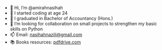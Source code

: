 - 👋 Hi, I’m @amirahnasihah
- 👀 I started coding at age 24
- 🌱 I graduated in Bachelor of Accountancy (Hons.)
- 💞️ I’m looking for collaboration on small projects to strengthen my basic skills on Python
- 📫 Email: nasihahnazili@gmail.com
- 📚 Books resources: [pdfdrive.com](https://www.pdfdrive.com/)

<!---
amirahnazili/amirahnazili is a ✨ special ✨ repository because its `README.md` (this file) appears on your GitHub profile.
You can click the Preview link to take a look at your changes.
--->

